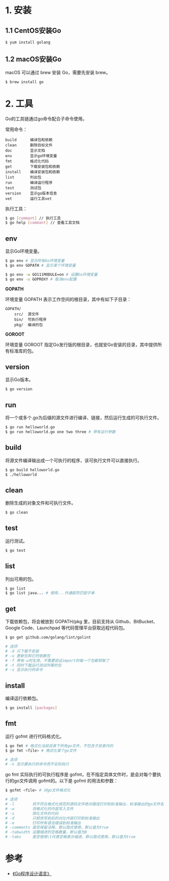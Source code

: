 # 1. 安装

## 1.1 CentOS安装Go

```bash
$ yum install golang
```

## 1.2 macOS安装Go

macOS 可以通过 brew 安装 Go，需要先安装 brew。

```bash
$ brew install go
```



# 2. 工具

Go的工具链通过go命令配合子命令使用。

常用命令：

```
build      编译包和依赖
clean      删除目标文件
doc        显示文档
env        显示go环境变量
fmt        格式化代码
get        下载安装包和依赖
install    编译安装包和依赖
list       列出包
run        编译运行程序
test       测试包
version    显示go版本信息
vet        运行工具vet
```

执行工具：

```bash
$ go [commant] // 执行工具
$ go help [commant] // 查看工具文档
```

## env

显示Go环境变量。

```bash
$ go env # 显示所有Go环境变量
$ go env GOPATH # 显示某个环境变量

$ go env -w GO111MODULE=on # 设置Go环境变量
$ go env -u GOPROXY # 取消env配置
```

**GOPATH**

环境变量 GOPATH 表示工作空间的根目录，其中有如下子目录：

```
GOPATH/
    src/  源文件
    bin/  可执行程序
    pkg/  编译的包
```

**GOROOT**

环境变量 GOROOT 指定Go发行版的根目录，也就安Go安装的目录，其中提供所有标准库的包。

## version

显示Go版本。

```bash
$ go version
```

## run

将一个或多个.go为后缀的源文件进行编译、链接，然后运行生成的可执行文件。

```bash
$ go run helloworld.go
$ go run helloworld.go one two three # 带有运行参数
```

## build

将源文件编译输出成一个可执行的程序，该可执行文件可以直接执行。

```bash
$ go build helloworld.go
$ ./helloworld
```

## clean

删除生成的对象文件和可执行文件。

```bash
$ go clean
```

## test

运行测试。

```bash
$ go test
```

## list

列出可用的包。

```bash
$ go list
$ go list java... # 使用...作通配符匹配子串
```

## get

下载依赖包，将会被放到 GOPATH/pkg 里，目前支持从 Github、BitBucket、Google Code、Launchpad 等代码管理平台获取远程代码包。

```bash
$ go get github.com/golang/lint/golint

# 选项
# -d 只下载不安装
# -u 更新包和它的依赖包
# -f 带有-u时生效，不需要验证import的每一个包都获取了
# -t 同时下载运行测试所需的包
# -v 显示执行的命令
```

## install

编译运行依赖包。

```bash
$ go install [packages]
```

## fmt

运行 gofmt 进行代码格式化。

```bash
$ go fmt # 格式化当前目录下所有go文件，不包含子目录内的
$ go fmt <file> # 格式化某个go文件

# 选项
# -n 显示要执行的命令而不实际执行
```

go fmt 实际执行的可执行程序是 gofmt，在不指定具体文件时，是会对每个要执行的go文件调用 gofmt的。以下是 gofmt 的用法和参数：

```bash
$ gofmt <file> # 对go文件格式化

# 选项
# -l        将不符合格式化规范的源码文件绝对路径打印到标准输出，标准输出的go文件名就是执行了格式化的，其他未输出的就是不需要执行格式化的go文件
# -w        将格式化的内容写入文件
# -s        简化文件的代码
# -d        只把改写前后的对比内容打印到标准输出
# -e        打印所有语法错误到标准输出
# -comments 是否保留注释，默认隐式使用，默认值为true
# -tabwidth 设置缩进的空格数量，默认值为8
# -tabs     是否使用\t代表空格表示缩进，默认隐式使用，默认值为true
```



# 参考

- [《Go程序设计语言》](https://book.douban.com/subject/27044219/)

